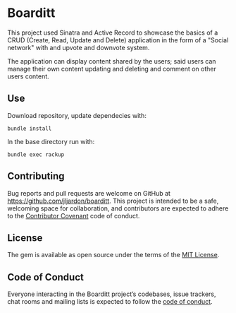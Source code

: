 # Boarditt

This project used Sinatra and Active Record to showcase the basics of a CRUD (Create, Read, Update and Delete) application in the form of a "Social network" with and upvote and downvote system.

The application can display content shared by the users; said users can manage their own content updating and deleting and comment on other users content.

## Use

Download repository, update dependecies with:

```
bundle install
```

In the base directory run with:

```
bundle exec rackup
```

## Contributing

Bug reports and pull requests are welcome on GitHub at https://github.com/jljardon/boarditt. This project is intended to be a safe, welcoming space for collaboration, and contributors are expected to adhere to the [Contributor Covenant](http://contributor-covenant.org) code of conduct.

## License

The gem is available as open source under the terms of the [MIT License](https://opensource.org/licenses/MIT).

## Code of Conduct

Everyone interacting in the Boarditt project’s codebases, issue trackers, chat rooms and mailing lists is expected to follow the [code of conduct](https://github.com/jljardon/boarditt/blob/master/CODE_OF_CONDUCT.md).
